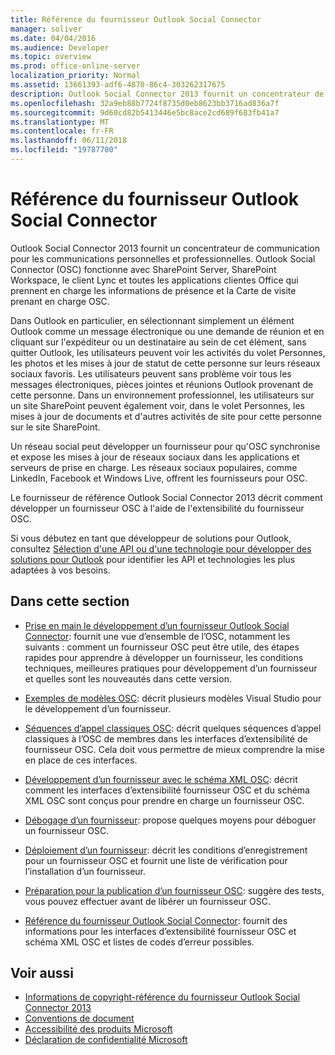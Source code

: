 ```yaml
---
title: Référence du fournisseur Outlook Social Connector
manager: soliver
ms.date: 04/04/2016
ms.audience: Developer
ms.topic: overview
ms.prod: office-online-server
localization_priority: Normal
ms.assetid: 13661393-adf6-4870-86c4-303262317675
description: Outlook Social Connector 2013 fournit un concentrateur de communication pour les communications personnelles et professionnelles.
ms.openlocfilehash: 32a9eb88b7724f8735d0eb8623bb3716ad836a7f
ms.sourcegitcommit: 9d60cd82b5413446e5bc8ace2cd689f683fb41a7
ms.translationtype: MT
ms.contentlocale: fr-FR
ms.lasthandoff: 06/11/2018
ms.locfileid: "19787700"
---
```

# <a name="outlook-social-connector-provider-reference"></a>Référence du fournisseur Outlook Social Connector

Outlook Social Connector 2013 fournit un concentrateur de communication pour les communications personnelles et professionnelles. Outlook Social Connector (OSC) fonctionne avec SharePoint Server, SharePoint Workspace, le client Lync et toutes les applications clientes Office qui prennent en charge les informations de présence et la Carte de visite prenant en charge OSC. 

Dans Outlook en particulier, en sélectionnant simplement un élément Outlook comme un message électronique ou une demande de réunion et en cliquant sur l'expéditeur ou un destinataire au sein de cet élément, sans quitter Outlook, les utilisateurs peuvent voir les activités du volet Personnes, les photos et les mises à jour de statut de cette personne sur leurs réseaux sociaux favoris. Les utilisateurs peuvent sans problème voir tous les messages électroniques, pièces jointes et réunions Outlook provenant de cette personne. Dans un environnement professionnel, les utilisateurs sur un site SharePoint peuvent également voir, dans le volet Personnes, les mises à jour de documents et d'autres activités de site pour cette personne sur le site SharePoint.
  
Un réseau social peut développer un fournisseur pour qu'OSC synchronise et expose les mises à jour de réseaux sociaux dans les applications et serveurs de prise en charge. Les réseaux sociaux populaires, comme LinkedIn, Facebook et Windows Live, offrent les fournisseurs pour OSC. 
  
Le fournisseur de référence Outlook Social Connector 2013 décrit comment développer un fournisseur OSC à l'aide de l'extensibilité du fournisseur OSC. 
  
Si vous débutez en tant que développeur de solutions pour Outlook, consultez [Sélection d'une API ou d'une technologie pour développer des solutions pour Outlook](../selecting-an-api-or-technology-for-developing-solutions-for-outlook.md) pour identifier les API et technologies les plus adaptées à vos besoins. 
  
## <a name="in-this-section"></a>Dans cette section

- [Prise en main le développement d’un fournisseur Outlook Social Connector](getting-started-with-developing-an-outlook-social-connector-provider.md): fournit une vue d’ensemble de l’OSC, notamment les suivants : comment un fournisseur OSC peut être utile, des étapes rapides pour apprendre à développer un fournisseur, les conditions techniques, meilleures pratiques pour développement d’un fournisseur et quelles sont les nouveautés dans cette version.
    
- [Exemples de modèles OSC](osc-sample-templates.md): décrit plusieurs modèles Visual Studio pour le développement d’un fournisseur.
    
- [Séquences d’appel classiques OSC](osc-typical-calling-sequences.md): décrit quelques séquences d’appel classiques à l’OSC de membres dans les interfaces d’extensibilité de fournisseur OSC. Cela doit vous permettre de mieux comprendre la mise en place de ces interfaces.
    
- [Développement d’un fournisseur avec le schéma XML OSC](developing-a-provider-with-the-osc-xml-schema.md): décrit comment les interfaces d’extensibilité fournisseur OSC et du schéma XML OSC sont conçus pour prendre en charge un fournisseur OSC.
    
- [Débogage d’un fournisseur](debugging-a-provider.md): propose quelques moyens pour déboguer un fournisseur OSC.
    
- [Déploiement d’un fournisseur](deploying-a-provider.md): décrit les conditions d’enregistrement pour un fournisseur OSC et fournit une liste de vérification pour l’installation d’un fournisseur.
    
- [Préparation pour la publication d’un fournisseur OSC](getting-ready-to-release-an-osc-provider.md): suggère des tests, vous pouvez effectuer avant de libérer un fournisseur OSC.
    
- [Référence du fournisseur Outlook Social Connector](outlook-social-connector-provider-reference-0.md): fournit des informations pour les interfaces d’extensibilité fournisseur OSC et schéma XML OSC et listes de codes d’erreur possibles.
    
## <a name="see-also"></a>Voir aussi

- [Informations de copyright-référence du fournisseur Outlook Social Connector 2013](outlook-social-connector-2013-provider-reference-copyright-notice.md) 
- [Conventions de document](http://msdn.microsoft.com/en-us/office/aa905365.aspx)   
- [Accessibilité des produits Microsoft](http://www.microsoft.com/enable/products/default.aspx)  
- [Déclaration de confidentialité Microsoft](https://privacy.microsoft.com/en-us/privacystatement)
    

